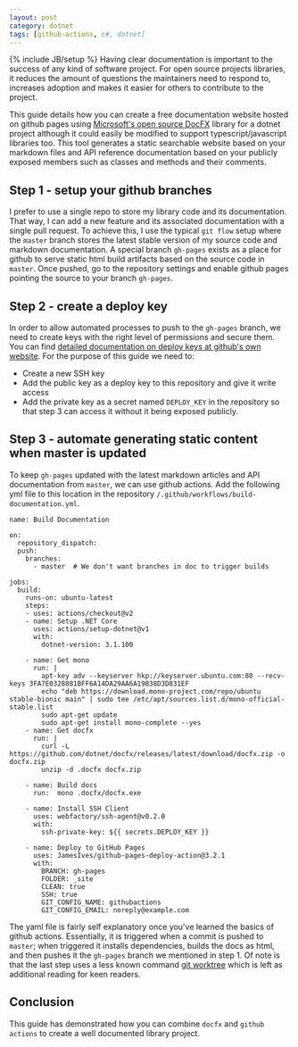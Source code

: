 ```yaml
---
layout: post
category: dotnet
tags: [github-actions, c#, dotnet]
---
```


{% include JB/setup %}
Having clear documentation is important to the success of any kind of software project. For open source projects libraries, it reduces the amount of questions the maintainers need to respond to, increases adoption and makes it easier for others to contribute to the project.

This guide details how you can create a free documentation website hosted on github pages using [Microsoft's open source DocFX](https://dotnet.github.io/docfx/index.html) library for a dotnet project although it could easily be modified to support typescript/javascript libraries too. This tool generates a static searchable website based on your markdown files and API reference documentation based on your publicly exposed members such as classes and methods and their comments.

## Step 1 - setup your github branches
I prefer to use a single repo to store my library code and its documentation. That way, I can add a new feature and its associated documentation with a single pull request.
To achieve this, I use the typical `git flow` setup where the `master` branch stores the latest stable version of my source code and markdown documentation. A special branch `gh-pages` exists as a place for github to serve static html build artifacts based on the source code in `master`.
Once pushed, go to the repository settings and enable github pages pointing the source to your branch `gh-pages`.

## Step 2 - create a deploy key
In order to allow automated processes to push to the `gh-pages` branch, we need to create keys with the right level of permissions and secure them. You can find [detailed documentation on deploy keys at github's own website](https://developer.github.com/v3/guides/managing-deploy-keys/#deploy-keys). For the purpose of this guide we need to:
- Create a new SSH key
- Add the public key as a deploy key to this repository and give it write access
- Add the private key as a secret named `DEPLOY_KEY` in the repository so that step 3 can access it without it being exposed publicly.

## Step 3 - automate generating static content when master is updated
To keep `gh-pages` updated with the latest markdown articles and API documentation from `master`, we can use github actions.
Add the following yml file to this location in the repository `/.github/workflows/build-documentation.yml`.
```
name: Build Documentation

on:
  repository_dispatch:
  push:
    branches:
      - master  # We don't want branches in doc to trigger builds

jobs:
  build:
    runs-on: ubuntu-latest
    steps:
    - uses: actions/checkout@v2
    - name: Setup .NET Core
      uses: actions/setup-dotnet@v1
      with:
        dotnet-version: 3.1.100

    - name: Get mono
      run: |
        apt-key adv --keyserver hkp://keyserver.ubuntu.com:80 --recv-keys 3FA7E0328081BFF6A14DA29AA6A19B38D3D831EF
        echo "deb https://download.mono-project.com/repo/ubuntu stable-bionic main" | sudo tee /etc/apt/sources.list.d/mono-official-stable.list
        sudo apt-get update
        sudo apt-get install mono-complete --yes
    - name: Get docfx
      run: |
        curl -L https://github.com/dotnet/docfx/releases/latest/download/docfx.zip -o docfx.zip
        unzip -d .docfx docfx.zip

    - name: Build docs
      run:  mono .docfx/docfx.exe

    - name: Install SSH Client
      uses: webfactory/ssh-agent@v0.2.0
      with:
        ssh-private-key: ${{ secrets.DEPLOY_KEY }}

    - name: Deploy to GitHub Pages
      uses: JamesIves/github-pages-deploy-action@3.2.1
      with:
        BRANCH: gh-pages
        FOLDER: _site
        CLEAN: true
        SSH: true
        GIT_CONFIG_NAME: githubactions
        GIT_CONFIG_EMAIL: noreply@example.com

```

The yaml file is fairly self explanatory once you've learned the basics of github actions.
Essentially, it is triggered when a commit is pushed to `master`; when triggered it installs dependencies, builds the docs as html, and then pushes it the `gh-pages` branch we mentioned in step 1.
Of note is that the last step uses a less known command [git worktree](https://git-scm.com/docs/git-worktree) which is left as additional reading for keen readers.

## Conclusion
This guide has demonstrated how you can combine `docfx` and `github actions` to create a well documented library project.
